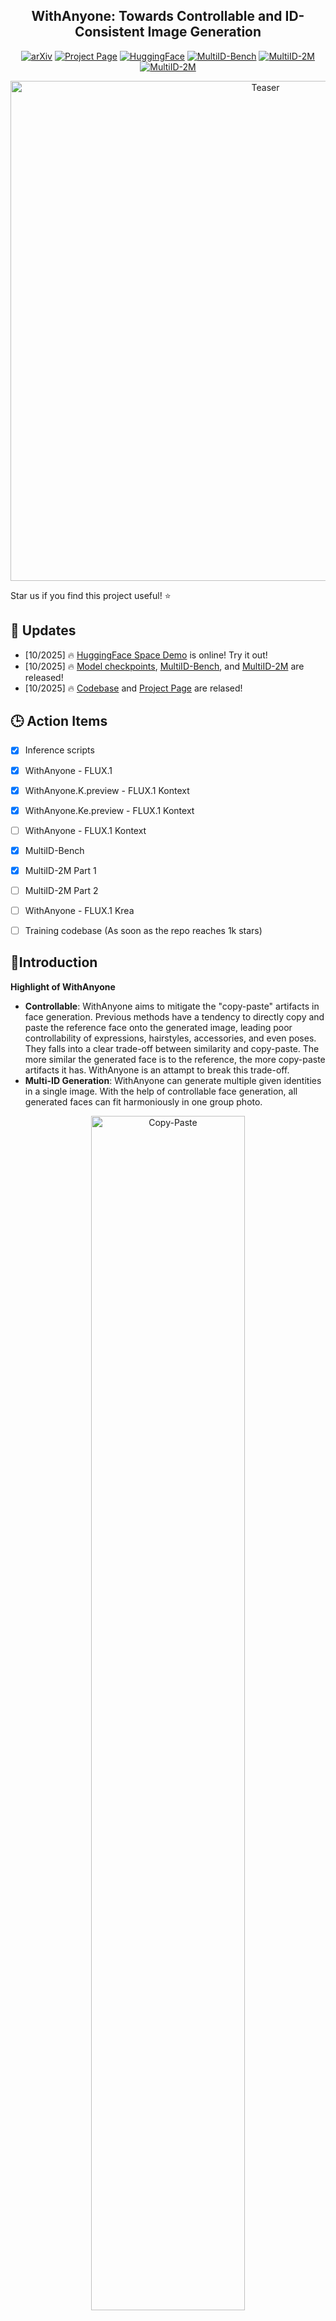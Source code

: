 <div align="center">
  <h2>WithAnyone: Towards Controllable and ID-Consistent Image Generation</h2>
  <!-- <p>
    Hengyuan Xu, Wei Cheng, Peng Xing, Yixiao Fang, Shuhan Wu, Rui Wang,
  </p>
  <p>
     Xianfang Zeng, Daxin Jiang, Gang Yu, Xingjun Ma, Yu-Gang Jiang
  </p> -->
  <!-- <p><em>(† Project lead, ‡ Corresponding authors)</em></p> -->
  <!-- <p>Fudan University, StepFun</p> -->
  <p>
    <a href="https://arxiv.org/abs/"><img src="https://img.shields.io/badge/arXiv-coming_soon-b31b1b.svg" alt="arXiv"/></a>
    <a href="https://doby-xu.github.io/WithAnyone/"><img src="https://img.shields.io/badge/Project-Page-blue.svg" alt="Project Page"/></a>
    <a href="https://huggingface.co/WithAnyone/WithAnyone"><img src="https://img.shields.io/badge/HuggingFace-Model-yellow.svg" alt="HuggingFace"/></a>
    <a href="https://huggingface.co/datasets/WithAnyone/MultiID-Bench"><img src="https://img.shields.io/badge/MultiID-Bench-Green.svg" alt="MultiID-Bench"/></a>
    <a href="https://huggingface.co/datasets/WithAnyone/MultiID-2M"><img src="https://img.shields.io/badge/MultiID_2M-Dataset-Green.svg" alt="MultiID-2M"/></a>
    <a href="https://huggingface.co/spaces/WithAnyone/WithAnyone_demo"><img src="https://img.shields.io/badge/Huggingface-Demo-blue.svg" alt="MultiID-2M"/></a>
  </p>

  
  
</div>

<!-- <p align="center">
  <a href="assets/teaser.pdf">
    <img src="assets/teaser.png" alt="Teaser" width="800"/>
  </a>
</p> -->

<p align="center">
  <a href="assets/withanyone.gif">
    <img src="assets/withanyone.gif" alt="Teaser" width="800"/>
  </a>
</p>
<!-- <p align="center"><em>(† Project lead, ‡ Corresponding authors)</em></p>  -->

Star us if you find this project useful! ⭐

## 🎉 Updates
- [10/2025] 🔥 [HuggingFace Space Demo](https://huggingface.co/spaces/WithAnyone/WithAnyone_demo) is online! Try it out!
- [10/2025] 🔥 [Model checkpoints](https://huggingface.co/WithAnyone/WithAnyone), [MultiID-Bench](https://huggingface.co/datasets/WithAnyone/MultiID-Bench), and [MultiID-2M](https://huggingface.co/datasets/WithAnyone/MultiID-2M) are released!
- [10/2025] 🔥 [Codebase](https://github.com/Doby-Xu/WithAnyone) and [Project Page](https://doby-xu.github.io/WithAnyone/) are relased!

## 🕒 Action Items
- [x] Inference scripts
- [x] WithAnyone - FLUX.1
- [x] WithAnyone.K.preview - FLUX.1 Kontext
- [x] WithAnyone.Ke.preview - FLUX.1 Kontext
- [ ] WithAnyone - FLUX.1 Kontext
- [x] MultiID-Bench
- [x] MultiID-2M Part 1
- [ ] MultiID-2M Part 2
- [ ] WithAnyone - FLUX.1 Krea
- [ ] Training codebase (As soon as the repo reaches 1k stars)

  

## 📑Introduction

**Highlight of WithAnyone**
- **Controllable**: WithAnyone aims to mitigate the "copy-paste" artifacts in face generation. Previous methods have a tendency to directly copy and paste the reference face onto the generated image, leading poor controllability of expressions, hairstyles, accessories, and even poses. They falls into a clear trade-off between similarity and copy-paste. The more similar the generated face is to the reference, the more copy-paste artifacts it has. WithAnyone is an attampt to break this trade-off. 
- **Multi-ID Generation**: WithAnyone can generate multiple given identities in a single image. With the help of controllable face generation, all generated faces can fit harmoniously in one group photo.


<div style="text-align:center; margin-top:12px;">
  <img src="assets/fidelity_vs_copypaste_v200_single.png" alt="Copy-Paste" style="width:70%; max-width:900px; height:auto; display:inline-block;">
</div>

<!-- <div style="display:flex; gap:10px; align-items:center;">
  <img src="assets/001.webp" alt="001" style="width:35%; height:auto;">
  <img src="assets/005.webp" alt="005" style="width:24%; height:auto;">
  <img src="assets/009.webp" alt="009" style="width:32%; height:auto;">
</div> -->




## ⚡️ Quick Start

### 🏰 Model Zoo
| Model | Description | Download |
|-|-|-|
| WithAnyone 1.0 - FLUX.1 | Main model with FLUX.1  | [HuggingFace](https://huggingface.co/WithAnyone/WithAnyone) |
| WithAnyone.K.preview - FLUX.1 Kontext | For t2i generation with FLUX.1 Kontext | [HuggingFace](https://huggingface.co/WithAnyone/WithAnyone) |
| WithAnyone.Ke.preview - FLUX.1 Kontext  | For face-editing with FLUX.1 Kontext | [HuggingFace](https://huggingface.co/WithAnyone/WithAnyone) |

If you just want to try it out, please use the base model WithAnyone - FLUX.1. The other models are for the following use cases:


<details>
<summary>WithAnyone.K</summary>
This is a preliminary version of WithAnyone with FLUX.1 Kontext. It can be used for text-to-image generation with multiple given identities. However, stability and quality are not as good as the base model. Please use it with caution. We are working on improving it.
</details>

<details>
<summary>WithAnyone.Ke</summary>
This is a face editing version of WithAnyone with FLUX.1 Kontext, leveraging the editing capabilities of FLUX.1 Kontext. Please use it with `gradio_edit.py` instead of `gradio_app.py`. It is still a preliminary version, and we are working on improving it.
</details>



### 🔧 Requirements

Use `pip install -r requirements.txt` to install the necessary packages.

### 🔧 Model Checkpoints

You can download the necessary model checkpoints in one of the two ways:

1. Directly run the inference scripts. The checkpoints will be downloaded automatically by the `hf_hub_download` function in the code to your `$HF_HOME` (default: `~/.cache/huggingface`).
2. Use `huggingface-cli download <repo name>` to download:
   - `black-forest-labs/FLUX.1-dev`
   - `xlabs-ai/xflux_text_encoders`
   - `openai/clip-vit-large-patch14`
   - `google/siglip-base-patch16-256-i18n`
   - `withanyone/withanyone`  
   Then run the inference scripts. You can download only the checkpoints you need to speed up setup and save disk space.  
   Example for `black-forest-labs/FLUX.1-dev`:
   - `huggingface-cli download black-forest-labs/FLUX.1-dev flux1-dev.safetensors`
   - `huggingface-cli download black-forest-labs/FLUX.1-dev ae.safetensors`  
   Ignore the text encoder in the `black-forest-labs/FLUX.1-dev` model repo (it is there for `diffusers` calls). All checkpoints together require about 37 GB of disk space.

After downloading, set the following arguments in the inference script to the local paths of the downloaded checkpoints:

```
--flux_path <path to flux1-dev.safetensors>
--clip_path <path to clip-vit-large-patch14>
--t5_path <path to xflux_text_encoders>
--siglip_path <path to siglip-base-patch16-256-i18n>
--ipa_path <path to withanyone>
```

<div style="color:#999; font-size:0.95em; margin-top:8px;">
We need to use the ArcFace model for face embedding. It will automatically be downloaded to `./models/`. However, there is an original bug. If you see an error like `assert 'detection' in self.models`, please manually move the model directory:
</div>
<pre style="color:#888; background:transparent; border:0; padding:0; margin-top:8px;">
mv models/antelopev2/ models/antelopev2_
mv models/antelopev2_/antelopev2/ models/antelopev2/
rm -rf models/antelopev2_, antelopev2.zip
</pre>

### ⚡️ Gradio Demo

The Gradio GUI demo is a good starting point to experiment with WithAnyone. Run it with:

```
python gradio_app.py --flux_path <path to flux1-dev directory> --ipa_path <path to withanyone directory> \
    --clip_path <path to clip-vit-large-patch14> \
    --t5_path <path to xflux_text_encoders> \
    --siglip_path <path to siglip-base-patch16-256-i18n> \
    --model_type "flux-dev" # or "flux-kontext" for WithAnyone.K
```



❗ WithAnyone requires face bounding boxes (bboxes). You should provide them to indicate where faces are. You can provide face bboxes in two ways:
1. Upload an example image with desired face locations in `Mask Configuration (Option 1: Automatic)`. The face bboxes will be extracted automatically, and faces will be generated in the same locations. Do not worry if the given image has a different resolution or aspect ratio; the face bboxes will be resized accordingly.
2. Input face bboxes directly in `Mask Configuration (Option 2: Manual)`. The format is `x1,y1,x2,y2` for each face, one per line.
3. <span style="color: #999;">(NOT recommended) leave both options empty, and the face bboxes will be randomly chosen from a pre-defined set. </span>

⭕ WithAnyone works well with LoRA. If you have any stylized LoRA checkpoints, use `--additional_lora_ckpt <path to lora checkpoint>` when launching the demo. The LoRA will be merged into the diffusion model. 
```
python gradio_app.py --flux_path <path to flux1-dev directory> --ipa_path <path to withanyone directory> \
    --additional_lora_ckpt <path to lora checkpoint> \
    --lora_scale 0.8 # adjust the weight as needed 
```

⭕ In `Advanced Options`, there is a slider controlling whether outputs are more "similar in spirit" or "similar in form" to the reference faces.  
- Move the slider to the right to preserve more details in the reference image (expression, makeup, accessories, hairstyle, etc.). Identity will also be better preserved.
- Move it to the left for more freedom and creativity. Stylization can be stronger, hair style and makeup can be changed.

<details>
<summary>How the slider works and some tips</summary>
The slider actually controlls the weight of SigLIP embedding and ArcFace embedding. The former preserves more mid-level semantic details, while the latter preserves more high-level identity information. 

SigLIP is a general image embedding model, capturing more than just faces, while ArcFace is a face-specific embedding model, capturing only identity information. 

When using high arcface weight (slider to the left), please add more description of the identity in the prompt, since arcface embedding may lose information like hairstyle, skin color, body build, age, etc. 
</details>

### 💡 Tips for Better Results
Be prepared for the first few runs as it may not be very satisfying. 

- Provide detailed prompts describing the identity. WithAnyone is "controllable", so it needs more information to be controlled. Here are something that might go wrong if not specified:
  - Skin color (generally the race is fine, but for asain descent, if not specified, it may generate darker skin tone);
  - Age (e.g., intead of "a man", try "a young man". If not specified, it may generate an older figure);
  - Body build;
  - Hairstyle;
  - Accessories (glasses, hats, earrings, etc.);
  - Makeup
- Use the slider to balance between "Resemblance in Spirit" and "Resemblance in Form" according to your needs. If you want to preserve more details in the reference image, move the slider to the right; if you want more freedom and creativity, move it to the left.
- Try it with LoRAs from community. They are usually fantastic.


## ⚙️ Batch Inference

You can use `infer_withanyone.py` for batch inference. The script supports generating multiple images with MultiID-Bench.

### Download MultiID-Bench

Download from [HuggingFace](https://huggingface.co/datasets/WithAnyone/MultiID-Bench).

```
huggingface-cli download WithAnyone/MultiID-Bench --repo-type dataset --local-dir <path to MultiID-Bench directory>
```

And convert the parquet file to a folder of images and a json file using `MultiID_Bench/parquet2bench.py`:

```
python MultiID_Bench/parquet2bench.py --parquet <path to parquet file> --output_dir <path to output directory>
``` 

You will get a folder with the following structure:

```
<output_dir>/
  ├── p1/untar
  ├── p2/untar
  ├── p3/
  ├── p1.json
  ├── p2.json
  └── p3.json
```

### Run Batch Inference

```
python infer_withanyone.py \
  --eval_json_path <path to MultiID-Bench subset json> \
  --data_root <path to MultiID-Bench subset images> \
  --save_path <path to save results>  \
  --use_matting True \ # set to True when siglip_weight > 0.0
  --siglip_weight 0.0 \ # Resemblance in Spirit vs Resemblance in Form, higher means more similar to reference
  --id_weight 1.0 \ # usually, set it to 1 - id_weight, higher means more controllable
  --t5_path <path to xflux_text_encoders> \
  --clip_path <path to clip-vit-large-patch14> \
  --ipa_path <path to withanyone> \
  --flux_path <path to flux1-dev> 

```
Where the data_root should be p1/untar, p2/untar, or p3/ depending on which subset you want to evaluate. The eval_json_path should be the corresponding json file converted from the parquet file.

## ⚙️ Face Edit with FLUX.1 Kontext
You can use `gradio_edit.py` for face editing with FLUX.1 Kontext and WithAnyone.Ke. 
<p align="center">
  <a href="assets/kontext.jpg">
    <img src="assets/kontext.jpg" alt="Face Edit" width="800"/>
  </a>
</p>
Run it with:

```
python gradio_edit.py --flux_path <path to flux1-dev directory> --ipa_path <path to withanyone directory> \
    --clip_path <path to clip-vit-large-patch14> \
    --t5_path <path to xflux_text_encoders> \
    --siglip_path <path to siglip-base-patch16-256-i18n> \
    --model_type "flux-kontext"
```


## 📜 License and Disclaimer

The **code** of WithAnyone is released under the [**Apache License 2.0**](https://www.apache.org/licenses/LICENSE-2.0), while the WithAnyone **model and associated datasets** are made available **solely for non-commercial academic research purposes**.

- **License Terms:**  
  The WithAnyone model is distributed under the [**FLUX.1 [dev] Non-Commercial License v1.1.1**](https://huggingface.co/black-forest-labs/FLUX.1-dev/blob/main/LICENSE.md). All underlying base models remain governed by their respective original licenses and terms, which shall continue to apply in full. Users must comply with all such applicable licenses when using this project.

- **Permitted Use:**  
  This project may be used for lawful academic research, analysis, and non-commercial experimentation only. Any form of commercial use, redistribution for profit, or application that violates applicable laws, regulations, or ethical standards is strictly prohibited.

- **User Obligations:**  
  Users are solely responsible for ensuring that their use of the model and dataset complies with all relevant laws, regulations, institutional review policies, and third-party license terms.

- **Disclaimer of Liability:**  
  The authors, developers, and contributors make no warranties, express or implied, regarding the accuracy, reliability, or fitness of this project for any particular purpose. They shall not be held liable for any damages, losses, or legal claims arising from the use or misuse of this project, including but not limited to violations of law or ethical standards by end users.

- **Acceptance of Terms:**  
  By downloading, accessing, or using this project, you acknowledge and agree to be bound by the applicable license terms and legal requirements, and you assume full responsibility for all consequences resulting from your use.


## 🌹 Acknowledge
We thank the following prior art for their excellent open source work: 
- [PuLID](https://github.com/ToTheBeginning/PuLID)
- [UNO](https://github.com/bytedance/UNO)
- [UniPortrait](https://github.com/junjiehe96/UniPortrait)
- [InfiniteYou](https://github.com/bytedance/InfiniteYou)
- [DreamO](https://github.com/bytedance/DreamO)
- [UMO](https://github.com/bytedance/UMO)

## 📑 Citation

If you find this project useful in your research, please consider citing:

```bibtex
@article{xu2025withanyone,
  title={WithAnyone: Towards Controllable and ID-Consistent Image Generation}, 
  author={Hengyuan Xu and Wei Cheng and Peng Xing and Yixiao Fang and Shuhan Wu and Rui Wang and Xianfang Zeng and Gang Yu and Xinjun Ma and Yu-Gang Jiang},
  journal={arXiv preprint arxiv:xxxx.xxxxx},
  year={2025}
}
```


